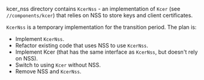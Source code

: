 kcer_nss directory contains `KcerNss` - an implementation of `Kcer`
(see `//components/kcer`) that relies on NSS to store keys and client
certificates.

`KcerNss` is a temporary implementation for the transition period.
The plan is:
* Implement `KcerNss`.
* Refactor existing code that uses NSS to use `KcerNss`.
* Implement Kcer (that has the same interface as `KcerNss`,
but doesn't rely on NSS).
* Switch to using `Kcer` without NSS.
* Remove NSS and `KcerNss`.
